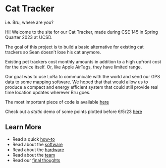 # Cat Tracker 
i.e. Bru, where are you?

Hi! Welcome to the site for our Cat Tracker, made during CSE 145 in Spring Quarter 2023 at UCSD.

The goal of this project is to build a basic alternative for existing cat trackers so Sean doesn't lose his cat anymore. 

Existing pet trackers cost monthly amounts in addition to a high upfront cost for the device itself. Or, like Apple AirTags, they have limited range.

Our goal was to use LoRa to communicate with the world and send our GPS data to some mapping software. We hoped that that would allow us to produce a compact and energy efficient system that could still provide real time location updates wherever Bru goes. 

The most important piece of code is available [here](https://github.com/ArturoAmaya/CSE145-CatTracker/blob/main/final_project.ino)

Check out a *static* demo of some points plotted before 6/5/23 [here](https://public.tableau.com/shared/9DB3ZR9CG?:display_count=n&:origin=viz_share_link)

## Learn More

* Read a quick [how-to](howto.md)
* Read about the [software](software.md)
* Read about the [hardware](hardware.md)
* Read about the [team](team.md)
* Read our [final thoughts](thoughts.md)